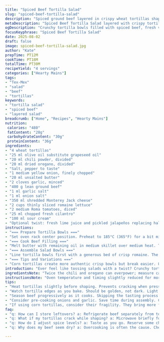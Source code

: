 ```yaml
---
title: "Spiced Beef Tortilla Salad"
slug: "spiced-beef-tortilla-salad"
description: "Spiced ground beef layered in crispy wheat tortillas shaped as bowls. Lettuce, sharp cheese, fresh tomatoes, and a creamy topping. Chili powder and oregano distributed between crust and filling for balanced heat and herbiness. Garlic and onion elevate the beef's savoriness. Textural contrast: tortilla crunch, tender meat, fresh crunch from vegetables, and smooth cream. Substituting corn tortillas and swapping cheddar with Monterey Jack adds regional variation. Timing focuses on aroma and color cues in meat and toasty edges on tortillas. Practical pointers on tortilla shaping and avoiding sogginess. Simple ingredients, elevated by layering flavors and textures."
metaDescription: "Spiced Beef Tortilla Salad layered with crispy tortillas, savory beef, fresh veggies, and cooling sour cream. Perfect for Tex-Mex cravings."
ogDescription: "Crunchy tortilla bowls filled with spiced beef, fresh veggies, and creamy toppings. A tasty twist on salad for those who love Tex-Mex."
focusKeyphrase: "Spiced Beef Tortilla Salad"
date: 2025-08-02
draft: false
image: spiced-beef-tortilla-salad.jpg
author: "Kate"
prepTime: PT12M
cookTime: PT18M
totalTime: PT30M
recipeYield: "4 servings"
categories: ["Hearty Mains"]
tags:
- "Tex-Mex"
- "salad"
- "beef"
- "tortillas"
keywords:
- "tortilla salad"
- "spiced beef"
- "layered salad"
breadcrumb: ["Home", "Recipes", "Hearty Mains"]
nutrition: 
 calories: "480"
 fatContent: "28g"
 carbohydrateContent: "30g"
 proteinContent: "36g"
ingredients:
- "4 wheat tortillas"
- "25 ml olive oil substitute grapeseed oil"
- "20 ml chili powder, divided"
- "20 ml dried oregano, divided"
- "Salt, pepper to taste"
- "1 medium yellow onion, finely chopped"
- "20 ml unsalted butter"
- "2 cloves garlic, minced"
- "400 g lean ground beef"
- "1 ml garlic salt"
- "1 ml onion salt"
- "350 ml shredded Monterey Jack cheese"
- "2 cups thinly sliced romaine lettuce"
- "2 medium Roma tomatoes, diced"
- "25 ml chopped fresh cilantro"
- "100 ml sour cream"
- "Optional twist: fresh lime juice and pickled jalapeños replacing half sour cream"
instructions:
- "=== Prepare Tortilla Bowls ==="
- "Set oven rack center position. Preheat to 185°C (365°F) for a bit milder, slower crisp. Brush tortillas lightly with half of oil. Mix 10 ml chili powder with 10 ml oregano, sprinkle evenly over tortillas. Season with salt and pepper. Invert small metal bowls or oven-safe ramekins, gently press tortillas forming a bowl shape. Use foil inside to keep shape if needed. Bake about 7-10 minutes, edges should become firm, slightly browned. Listen for faint crackling from drying tortilla. Let rest 4 min to harden and cool before unmolding carefully without cracking."
- "=== Cook Beef Filling ==="
- "Melt butter with remaining oil in medium skillet over medium heat. Toss in onions, stir often, soften until translucent with light golden patches, around 4 minutes. Add garlic, stir briskly, aroma intensifies quickly, no browning desired yet. Immediately add beef to hot pan, breaking up gently with spatula. Sprinkle remaining 10 ml chili powder, 10 ml oregano, salt, pepper, garlic and onion salt across meat. Stir often, use wooden spoon to scrape brown bits from pan bottom -- flavor jackpot. Cook until beef is no longer pink and edges start to brown, about 6-7 minutes. Avoid overcooking or meat dries out. Taste and adjust seasoning."
- "=== Assemble Salad Bowls ==="
- "Line tortilla bowls first with a generous bed of crisp romaine. The lettuce layer insulates, keeps tortilla from sogging out quickly by absorbing some liquid. Spoon warm beef gently atop lettuce mound. Sprinkle diced tomato and cilantro evenly for freshness and herb lift. Scatter cheese over meat, contrast creamy melting and aged sharpness with bite. Dollop sour cream over everything, or opt for lime juice mingled with pickled jalapeños for a tangy heat twist. Serve immediately for crunch retention. Note: soft cheeses or wetter toppings cause bowls to soften fast; plan to eat within 10 minutes."
- "=== Tips and Variations ==="
- "Corn tortillas create more authentic crisp bowls but break easier. Use fresh lime zest in beef for brightness. To save time, sauté onion and garlic mix ahead and refrigerate. For spice control, reserve some chili powder for sprinkling just before serving. Swap Monterey Jack with mild mozzarella if sharper cheese not preferred. If tortillas crack too much when shaping, microwave briefly before oiling to increase pliability."
introduction: "Ever feel like tossing salads with a twist? Crunchy tortilla bowls house savory, spicy beef, layered with crisp lettuce and biting cheddar or Monterey Jack. Aromas of garlic and oregano hint at something homely yet bold. Toast those tortillas just till edges brown and crackle lightly. Push them gently into bowls while warm. Cook onions till translucent and caramel hints bloom, that’s your sweet base. Beef must brown without drying; spice is scattered twice – in crust and filling – to hit even heat. Fresh tomato and cilantro brighten, while sour cream cools the heat with smooth clash. Quick, hands-on, satisfying. You’ll learn to watch, listen, and smell doneness instead of relying on timers alone."
ingredientsNote: "Twice the chili and oregano can overpower; measure carefully, spice layering is about balance. Olive oil is standard but grapeseed works better for higher smoke point; butter adds richness so don't skip it. Onion salt plus fresh onion ensures no flat layers. Substitute Monterey Jack with cheddar for sharper bite or mozzarella for mildness—choose cheese to suit your mood. Romaine lettuce is crisp and holds up better than iceberg here, but iceberg offers classic crunch if that’s what you have. Fresh cilantro is key for herbal lift; if you hate it, replace with parsley or green onion. Tortilla choice impacts texture: wheat tortillas shape sturdier but corn offers authentic flavor. When shaping bowls, oil prevents tearing and helps crisp evenness. Sour cream is classic but swapping half with lime juice and pickled jalapeños amps freshness and heat, a fun twist."
instructionsNote: "Oven temperature and timing slightly reduced for more even baking and less risk of burning fragile tortillas. Watch for light crackling and golden edges, not deep browns; crispness comes with patience. Rest post-baking solidifies shape, don’t rush unmolding or tortillas will break. In beef cooking, caramelized onions elevate sweetness, balance chili heat well. Add garlic late to avoid bitterness but early enough for aromatic integration. Season meats gradually. Stir often but gently to encourage even browning. The layered assembly isn’t just aesthetics; lettuce protects tortilla from moisture seepage that softens shells. Serve immediately for best texture contrast but be ready to scoop with fork if bowls begin wilting. Keeping some chili powder reserved for last-minute sprinkle keeps flavors lively. Practical to prep onions and garlic in advance or use premade spice blends fine-tuned to your taste."
tips:
- "Heat tortillas slightly before shaping. Prevents cracking when pressed. A dry towel or a short zap in the microwave can help. Avoid oil soaking too much."
- "Watch tortilla edges as you bake. Should be golden, not dark. Light crackling is good. Texture matters. Let them cool before unmolding. Be gentle."
- "Season beef progressively as it cooks. Skipping the tasting process can lead to bland filling. Stir often to develop that brown crust. Use a wooden spoon."
- "Consider pre-cooking onions and garlic. Save time during assembly. Can refrigerate mix. Use fresh lime juice for brightness in beef. Always adjust to taste."
- "If using corn tortillas, consider their fragility. They bring more flavor, but breakage is common. Watch your moisture with toppings; layers are key to crunch."
faq:
- "q: How can I store leftovers? a: Refrigerate beef separately from tortillas, avoiding sogginess. Reheat beef gently, assemble as needed. Can keep for 2-3 days."
- "q: What if my tortillas crack while shaping? a: Microwave briefly for pliability. Keep oil and support like foil handy. Shape with care; gentle pressure."
- "q: How do I adjust spice levels? a: Taste as you go. Reserve some chili for sprinkling at the end. Too much can overwhelm, always balance flavors."
- "q: Why does my beef seem dry? a: Overcooking is often the cause. Check color to adjust doneness. Use medium heat for even cooking. Moisture is crucial."

---
```


